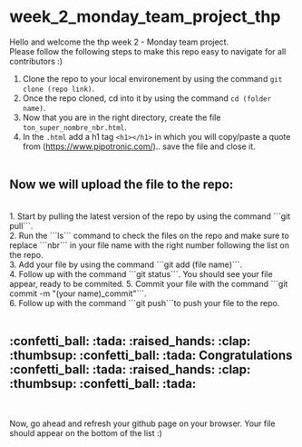 # week_2_monday_team_project_thp

Hello and welcome the thp week 2 - Monday team project.<br>
Please follow the following steps to make this repo easy to navigate for all contributors :)<br>

1. Clone the repo to your local environement by using the command ```git clone (repo link)```.<br>
2. Once the repo cloned, cd into it by using the command ```cd (folder name)```.<br>
3. Now that you are in the right directory, create the file ```ton_super_nombre_nbr.html```.<br>
4. In the ```.html``` add a h1 tag ```<h1></h1>``` in which you will copy/paste a quote from (https://www.pipotronic.com/).. save the file and close it.<br><br>
<h2>Now we will upload the file to the repo:</h2><br>
1. Start by pulling the latest version of the repo by using the command ```git pull```.<br>
2. Run the ```ls``` command to check the files on the repo and make sure to replace ```nbr``` in your file name with the right number following the list on the repo.<br>
3. Add your file by using the command ```git add (file name)```.<br>
4. Follow up with the command ```git status```. You should see your file appear, ready to be commited.
5. Commit your file with the command ```git commit -m "(your name)_commit"```.<br>
6. Follow up with the command ```git push```to push your file to the repo.<br><br>

<h2>:confetti_ball: :tada: :raised_hands: :clap: :thumbsup: :confetti_ball: :tada: Congratulations :confetti_ball: :tada: :raised_hands: :clap: :thumbsup: :confetti_ball: :tada:</h2><br>

Now, go ahead and refresh your github page on your browser. Your file should appear on the bottom of the list :)<br>

